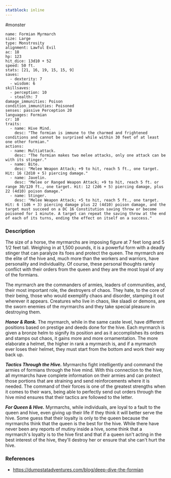 ```yaml
---
statblock: inline
---
```

 #monster 

```statblock
name: Formian Myrmarch
size: Large
type: Monstrosity
alignment: Lawful Evil
ac: 18
hp: 123
hit_dice: 13d10 + 52
speed: 50 ft.
stats: [21, 16, 19, 15, 15, 9]
saves:
  - dexterity: 7
  - wisdom: 6
skillsaves:
  - perception: 10
  - stealth: 7
damage_immunities: Poison
condition_immunities: Poisoned
senses: passive Perception 20
languages: Formian
cr: 10
traits:
  - name: Hive Mind.
    desc: "The formian is immune to the charmed and frightened conditions and cannot be surprised while within 30 feet of at least one other formian."
actions:
  - name: Multiattack.
    desc: "The formian makes two melee attacks, only one attack can be with its stinger."
  - name: Bite.
    desc: "Melee Weapon Attack; +9 to hit, reach 5 ft., one target. Hit: 16 (2d10 + 5) piercing damage."
  - name: Javelin.
    desc: "Melee or Ranged Weapon Attack; +9 to hit, reach 5 ft. or range 30/120 ft., one target. Hit: 12 (2d6 + 5) piercing damage, plus 22 (4d10) poison damage."
  - name: Stinger.
    desc: "Melee Weapon Attack; +5 to hit, reach 5 ft., one target. Hit: 6 (1d6 + 3) piercing damage plus 22 (4d10) poison damage, and the target must succeed on a DC 16 Constitution saving throw or become poisoned for 1 minute. A target can repeat the saving throw at the end of each of its turns, ending the effect on itself on a success."
```

### Description

The size of a horse, the myrmarchs are imposing figure at 7 feet long and 5 1/2 feet tall. Weighing in at 1,500 pounds, it is a powerful form with a deadly stinger that can paralyze its foes and protect the queen. The myrmarch are the elite of the hive and, much more than the workers and warriors, have personality and individuality. Of course, these personal thoughts rarely conflict with their orders from the queen and they are the most loyal of any of the formians.

The myrmarch are the commanders of armies, leaders of communities, and, their most important role, the destroyers of chaos. They hate, to the core of their being, those who would exemplify chaos and disorder, stamping it out wherever it appears. Creatures who live in chaos, like slaadi or demons, are the sworn enemies of the myrmarchs and they take special pleasure in destroying them.

**_Honor & Rank._** The myrmarch, while in the same caste level, have different positions based on prestige and deeds done for the hive. Each myrmarch is given a bronze helm to signify its position and as it accomplishes its orders and stamps out chaos, it gains more and more ornamentation. The more elaborate a helmet, the higher in rank a myrmarch is, and if a myrmarch ever loses their helmet, they must start from the bottom and work their way back up.

**_Tactics Through the Hive._** Myrmarchs fight intelligently and command the armies of formians through the hive mind. With this connection to the hive, all myrmarchs have complete information on their armies and can protect those portions that are straining and send reinforcements where it is needed. The command of their forces is one of the greatest strengths when it comes to their wars, being able to perfectly send out orders through the hive mind ensures that their tactics are followed to the letter.

**_For Queen & Hive._** Myrmarchs, while individuals, are loyal to a fault to the queen and hive, even giving up their life if they think it will better serve the hive. Some guess that their loyalty is only to the queen because the myrmarchs think that the queen is the best for the hive. While there have never been any reports of mutiny inside a hive, some think that a myrmarch's loyalty is to the hive first and that if a queen isn't acting in the best interest of the hive, they'll destroy her or ensure that she can't hurt the hive.

### References

* https://dumpstatadventures.com/blog/deep-dive-the-formian
